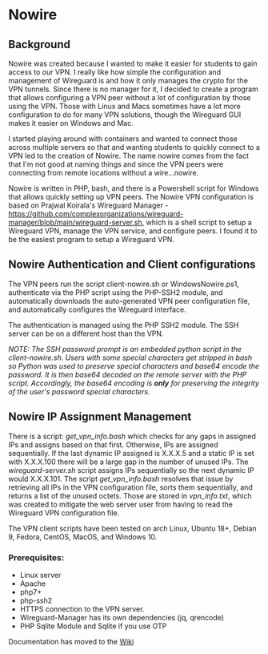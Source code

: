 # Nowire

## Background
Nowire was created because I wanted to make it easier for students to gain access to our VPN.  I really like how simple the configuration and management of Wireguard is and how it only manages the crypto for the VPN tunnels.  Since there is no manager for it, I decided to create a program that allows configuring a VPN peer without a lot of configuration by those using the VPN.  Those with Linux and Macs sometimes have a lot more configuration to do for many VPN solutions, though the Wireguard GUI makes it easier on Windows and Mac.

I started playing around with containers and wanted to connect those across multiple servers so that and wanting students to quickly connect to a VPN led to the creation of Nowire.  The name nowire comes from the fact that I'm not good at naming things and since the VPN peers were connecting from remote locations without a wire...nowire.

Nowire is written in PHP, bash, and there is a Powershell script for Windows that allows quickly setting up VPN peers.  The Nowire VPN configuration is based on Prajwal Koirala's Wireguard Manager - https://github.com/complexorganizations/wireguard-manager/blob/main/wireguard-server.sh, which is a shell script to setup a Wireguard VPN, manage the VPN service, and configure peers. I found it to be the easiest program to setup a Wireguard VPN.  

## Nowire Authentication and Client configurations

The VPN peers run the script client-nowire.sh or WindowsNowire.ps1, authenticate via the PHP script using the PHP-SSH2 module, and automatically downloads the auto-generated VPN peer configuration file, and automatically configures the Wireguard interface.

The authentication is managed using the PHP SSH2 module.  The SSH server can be on a different host than the VPN.

*NOTE: The SSH password prompt is an embedded python script in the client-nowire.sh.  Users with some special characters get stripped in bash so Python was used to preserve special characters and base64 encode the password.  It is then base64 decoded on the remote server with the PHP script.  Accordingly, the base64 encoding is **only** for preserving the integrity of the user's password special characters.*

##  Nowire IP Assignment Management
There is a script: *get_vpn_info.bash* which checks for any gaps in assigned IPs and assigns based on that first.  Otherwise, IPs are assigned sequentially.  If the last dynamic IP assigned is X.X.X.5 and a static IP is set with X.X.X.100 there will be a large gap in the number of unused IPs.  The *wireguard-server.sh* script assigns IPs sequentially so the next dynamic IP would X.X.X.101.  The script *get_vpn_info.bash* resolves that issue by retrieving all IPs in the VPN configuration file, sorts them sequentially, and returns a list of the unused octets.  Those are stored in *vpn_info.txt*, which was created to mitigate the web server user from having to read the Wireguard VPN configuration file.

The VPN client scripts have been tested on arch Linux, Ubuntu 18+, Debian 9, Fedora, CentOS, MacOS, and Windows 10.

### Prerequisites:

- Linux server
- Apache
- php7+
- php-ssh2
- HTTPS connection to the VPN server.
- Wireguard-Manager has its own dependencies (jq, qrencode)
- PHP Sqlite Module and Sqlite if you use OTP

Documentation has moved to the [Wiki](https://github.com/thedunston/nowire/wiki)

